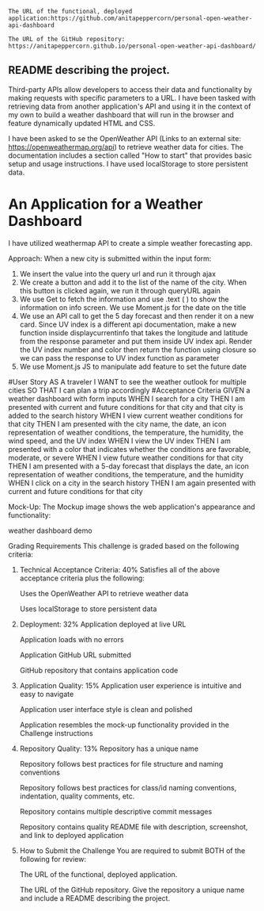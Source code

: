     The URL of the functional, deployed application:https://github.com/anitapeppercorn/personal-open-weather-api-dashboard

    The URL of the GitHub repository: https://anitapeppercorn.github.io/personal-open-weather-api-dashboard/
    
## README describing the project.

Third-party APIs allow developers to access their data and functionality by making requests with specific parameters to a URL. I have been tasked with retrieving data from another application's API and using it in the context of my own to build a weather dashboard that will run in the browser and feature dynamically updated HTML and CSS.

I have been asked to se the OpenWeather API (Links to an external site: https://openweathermap.org/api) to retrieve weather data for cities. The documentation includes a section called "How to start" that provides basic setup and usage instructions. I have used localStorage to store persistent data.
# An Application for a Weather Dashboard
I have utilized weathermap API to create a simple weather forecasting app. 

Approach:
When a new city is submitted within the input form: 
1.  We insert the value into the query url and run it through ajax
2.  We create a button and add it to the list of the name of the city. When this button is clicked again, we  run it through queryURL again
3.  We use Get to fetch the information and use .text ( ) to show the information on info screen. We use Moment.js for the date on the title
4.  We use an API call to get the 5 day forecast and then render it on  a new card. Since UV index is a different api documentation, make a new function inside displaycurrentinfo that takes the longitude and latitude from the response parameter and put them inside UV index api. Render the UV index number and color  then return the function using closure so we can pass the response to UV index function as parameter
5. We use Moment.js JS to manipulate add feature to set the future date

#User Story
AS A traveler
I WANT to see the weather outlook for multiple cities
SO THAT I can plan a trip accordingly
#Acceptance Criteria
GIVEN a weather dashboard with form inputs
WHEN I search for a city
THEN I am presented with current and future conditions for that city and that city is added to the search history
WHEN I view current weather conditions for that city
THEN I am presented with the city name, the date, an icon representation of weather conditions, the temperature, the humidity, the wind speed, and the UV index
WHEN I view the UV index
THEN I am presented with a color that indicates whether the conditions are favorable, moderate, or severe
WHEN I view future weather conditions for that city
THEN I am presented with a 5-day forecast that displays the date, an icon representation of weather conditions, the temperature, and the humidity
WHEN I click on a city in the search history
THEN I am again presented with current and future conditions for that city

Mock-Up: The Mockup image shows the web application's appearance and functionality:

weather dashboard demo

Grading Requirements
This challenge is graded based on the following criteria:

1. Technical Acceptance Criteria: 40%
    Satisfies all of the above acceptance criteria plus the following:

    Uses the OpenWeather API to retrieve weather data

    Uses localStorage to store persistent data

2. Deployment: 32%
    Application deployed at live URL

    Application loads with no errors

    Application GitHub URL submitted

    GitHub repository that contains application code

3. Application Quality: 15%
    Application user experience is intuitive and easy to navigate

    Application user interface style is clean and polished

    Application resembles the mock-up functionality provided in the Challenge instructions

4. Repository Quality: 13%
    Repository has a unique name

    Repository follows best practices for file structure and naming conventions

    Repository follows best practices for class/id naming conventions, indentation, quality comments, etc.

    Repository contains multiple descriptive commit messages

    Repository contains quality README file with description, screenshot, and link to deployed application

5. How to Submit the Challenge
    You are required to submit BOTH of the following for review:

    The URL of the functional, deployed application.

    The URL of the GitHub repository. Give the repository a unique name and include a README describing the project.



